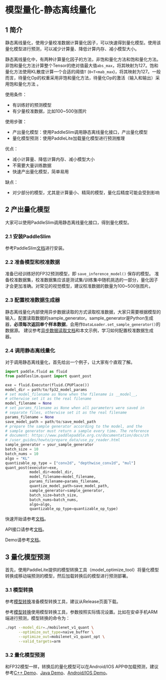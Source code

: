 # 模型量化-静态离线量化

## 1 简介

静态离线量化，使用少量校准数据计算量化因子，可以快速得到量化模型。使用该量化模型进行预测，可以减少计算量、降低计算内存、减小模型大小。

静态离线量化中，有两种计算量化因子的方法，非饱和量化方法和饱和量化方法。非饱和量化方法计算整个Tensor的绝对值最大值`abs_max`，将其映射为127。饱和量化方法使用KL散度计算一个合适的阈值`T` (`0<T<mab_max`)，将其映射为127。一般而言，待量化Op的权重采用非饱和量化方法，待量化Op的激活（输入和输出）采用饱和量化方法 。

使用条件：
* 有训练好的预测模型
* 有少量校准数据，比如100~500张图片

使用步骤：
* 产出量化模型：使用PaddleSlim调用静态离线量化接口，产出量化模型
* 量化模型预测：使用PaddleLite加载量化模型进行预测推理

优点：
* 减小计算量、降低计算内存、减小模型大小
* 不需要大量训练数据
* 快速产出量化模型，简单易用

缺点：
* 对少部分的模型，尤其是计算量小、精简的模型，量化后精度可能会受到影响

## 2 产出量化模型

大家可以使用PaddleSlim调用静态离线量化接口，得到量化模型。

### 2.1 安装PaddleSlim

参考PaddleSlim[文档](https://paddlepaddle.github.io/PaddleSlim/install.html)进行安装。

### 2.2 准备模型和校准数据

准备已经训练好的FP32预测模型，即 `save_inference_model()` 保存的模型。
准备校准数据集，校准数据集应该是测试集/训练集中随机挑选的一部分，量化因子才会更加准确。对常见的视觉模型，建议校准数据的数量为100~500张图片。

### 2.3 配置校准数据生成器

静态离线量化内部使用异步数据读取的方式读取校准数据，大家只需要根据模型的输入，配置读取数据的sample_generator。sample_generator是Python生成器，**必须每次返回单个样本数据**，会用作`DataLoader.set_sample_generator()`的数据源。
建议参考[异步数据读取文档](https://www.paddlepaddle.org.cn/documentation/docs/zh/advanced_guide/data_preparing/static_mode/use_py_reader.html)和本文示例，学习如何配置校准数据生成器。

### 2.4 调用静态离线量化

对于调用静态离线量化，首先给出一个例子，让大家有个直观了解。

```python
import paddle.fluid as fluid
from paddleslim.quant import quant_post

exe = fluid.Executor(fluid.CPUPlace())
model_dir = path/to/fp32_model_params
# set model_filename as None when the filename is __model__, 
# otherwise set it as the real filename
model_filename = None 
# set params_filename as None when all parameters were saved in 
# separate files, otherwise set it as the real filename
params_filename = None
save_model_path = path/to/save_model_path
# prepare the sample generator according to the model, and the 
# sample generator must return a sample every time. The reference
# document: https://www.paddlepaddle.org.cn/documentation/docs/zh
# /user_guides/howto/prepare_data/use_py_reader.html
sample_generator = your_sample_generator
batch_size = 10
batch_nums = 10
algo = "KL"
quantizable_op_type = ["conv2d", "depthwise_conv2d", "mul"]
quant_post(executor=exe,
           model_dir=model_dir,
           model_filename=model_filename,
           params_filename=params_filename,
           quantize_model_path=save_model_path,
           sample_generator=sample_generator,
           batch_size=batch_size,
           batch_nums=batch_nums,
           algo=algo,
           quantizable_op_type=quantizable_op_type)
```

快速开始请参考[文档](https://paddlepaddle.github.io/PaddleSlim/quick_start/quant_post_tutorial.html#)。

API接口请参考[文档](https://paddlepaddle.github.io/PaddleSlim/api_cn/quantization_api.html#quant-post)。

Demo请参考[文档](https://github.com/PaddlePaddle/PaddleSlim/tree/release/1.0.1/demo/quant/quant_post)。

## 3 量化模型预测

首先，使用PaddleLite提供的模型转换工具（model_optimize_tool）将量化模型转换成移动端预测的模型，然后加载转换后的模型进行预测部署。

### 3.1 模型转换

参考[模型转换](../user_guides/model_optimize_tool)准备模型转换工具，建议从Release页面下载。

参考[模型转换](../user_guides/model_optimize_tool)使用模型转换工具，参数按照实际情况设置。比如在安卓手机ARM端进行预测，模型转换的命令为：
```bash
./opt --model_dir=./mobilenet_v1_quant \
      --optimize_out_type=naive_buffer \
      --optimize_out=mobilenet_v1_quant_opt \
      --valid_targets=arm
```

### 3.2 量化模型预测

和FP32模型一样，转换后的量化模型可以在Android/IOS APP中加载预测，建议参考[C++ Demo](../quick_start/cpp_demo)、[Java Demo](../quick_start/java_demo)、[Android/IOS Demo](../demo_guides/android_app_demo)。
